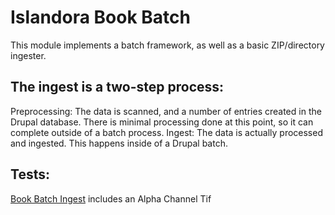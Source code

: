 # Islandora Book Batch

This module implements a batch framework, as well as a basic ZIP/directory ingester.

## The ingest is a two-step process:

Preprocessing: The data is scanned, and a number of entries created in the Drupal database. There is minimal processing done at this point, so it can complete outside of a batch process.
Ingest: The data is actually processed and ingested. This happens inside of a Drupal batch.

## Tests:
[Book Batch Ingest](tests/book_batch_ingest.md) includes an Alpha Channel Tif
